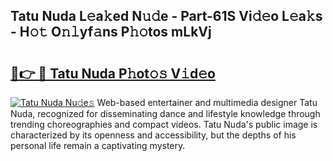 ## Tatu Nuda L𝚎a𝚔ed N𝚞𝚍e - Part-61S Vi𝚍𝚎o L𝚎a𝚔s - H𝚘𝚝 O𝚗𝚕yf𝚊ns P𝚑𝚘tos mLkVj

# <h2><a href="http://kf42zx5.oniu.top/?m=Tatu+Nuda">🔗👉 🔴 Tatu Nuda P𝚑ot𝚘𝚜 V𝚒d𝚎o</a></h2>

[![Tatu Nuda Nu𝚍e𝚜](https://i.imgur.com/0qMVB7G.gif)](http://kf42zx5.oniu.top/?m=Tatu+Nuda)
Web-based entertainer and multimedia designer Tatu Nuda, recognized for disseminating dance and lifestyle knowledge through trending choreographies and compact videos. Tatu Nuda's public image is characterized by its openness and accessibility, but the depths of his personal life remain a captivating mystery.  
